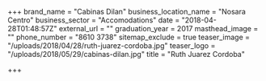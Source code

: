 +++
brand_name = "Cabinas Dilan"
business_location_name = "Nosara Centro"
business_sector = "Accomodations"
date = "2018-04-28T01:48:57Z"
external_url = ""
graduation_year = 2017
masthead_image = ""
phone_number = "8610 3738"
sitemap_exclude = true
teaser_image = "/uploads/2018/04/28/ruth-juarez-cordoba.jpg"
teaser_logo = "/uploads/2018/05/29/cabinas-dilan.jpg"
title = "Ruth Juarez Cordoba"

+++
